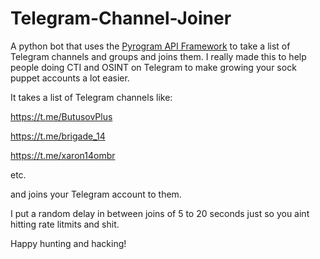 # Telegram-Channel-Joiner

A python bot that uses the [Pyrogram API Framework](https://docs.pyrogram.org/) to take a list of Telegram channels and groups and joins them. I really made this to help people doing CTI and OSINT on Telegram to make growing your sock puppet accounts a lot easier.

It takes a list of Telegram channels like:

https://t.me/ButusovPlus

https://t.me/brigade_14

https://t.me/xaron14ombr

etc.

and joins your Telegram account to them.

I put a random delay in between joins of 5 to 20 seconds just so you aint hitting rate litmits and shit.



Happy hunting and hacking!
